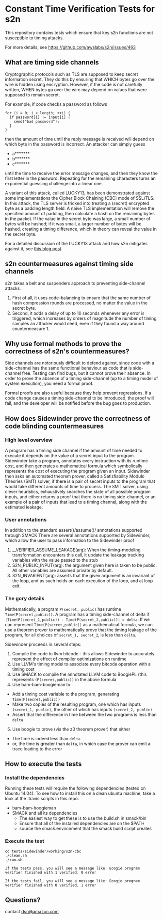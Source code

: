 # Constant Time Verification Tests for s2n

This repository contains tests which ensure that key s2n functions
are not susceptible to timing attacks.

For more details, see https://github.com/awslabs/s2n/issues/463


## What are timing side channels

Cryptographic protocols such as TLS are supposed to keep secret information secret.
They do this by ensuring that WHICH bytes go over the wire is hidden using encryption.
However, if the code is not carefully written, WHEN bytes go over the wire may depend
on values that were supposed to remain secret.

For example, if code checks a password as follows

```
for (i = 0; i < length; ++i) {
  if password[i] != input[i] {
    send("bad password");
  }
}
```
then the amount of time until the reply message is received will depend on which byte in the password
is incorrect.  An attacker can simply guess
  * a*******
  * b*******
  * c*******

until the time to receive the error message changes, and then they know the first letter in the password.
Repeating for the remaining characters turns an exponential guessing challenge into a linear one.

A variant of this attack, called LUCKY13, has been demonstrated against some implementations the Cipher Block Chaining (CBC) mode of SSL/TLS. In this attack, the TLS server is tricked into treating a (secret) encrypted byte as a padding length field. A naive TLS implementation will remove the specified amount of padding, then calculate a hash on the remaining bytes in the packet. If the value in the secret byte was large, a small number of bytes will be hashed; if it was small, a larger number of bytes will be hashed, creating a timing difference, which in theory can reveal the value in the secret byte.

For a detailed discussion of the LUCKY13 attack and how s2n mitigates against it, see [this blog post](https://aws.amazon.com/blogs/security/s2n-and-lucky-13/). 

## s2n countermeasures against timing side channels

s2n takes a belt and suspenders approach to preventing side-channel attacks.
1. First of all, it uses code-balancing to ensure that the same number of hash compression rounds are processed, no matter the value in the secret byte.
2. Second, it adds a delay of up to 10 seconds whenever any error is triggered, which increases by orders of magnitude the number of timing samples an attacker would need, even if they found a way around countermeasure 1. 

## Why use formal methods to prove the correctness of s2n's countermeasures?
Side channels are notoriously difficult to defend against, since code with a side-channel has the same functional behaviour as code that is side-channel free. Testing can find bugs, but it cannot prove their absence.  In order to prove the absence of a timing side-channel (up to a timing model of system execution), you need a formal proof.

Formal proofs are also useful because they help prevent regressions.  If a code change causes a timing side-channel to be introduced, the proof will fail, and the developer will be notified before the bug goes to production.

## How does Sidewinder prove the correctness of code blinding countermeasures

### High level overview
A program has a timing side channel if the amount of time needed to execute it depends on the value of a secret input to the program. Sidewinder take a program, annotates every instruction with its runtime cost, and then generates a mathematical formula which symbolically represents the cost of executing the program given an input.  Sidewinder then asks an automated theorem prover, called a Satisfiability Modulo Theories (SMT) solver, if there is a pair of secret inputs to the program that would take different amounts of time to process.  The SMT solver, using clever heuristics, exhaustively searches the state of all possible program inputs, and either returns a proof that there is no timing side-channel, or an example of a pair of inputs that lead to a timing channel, along with the estimated leakage.

### User annotations
In addition to the standard assert()/assume()/ annotations supported through SMACK There are several annotations supported by Sidewinder, which allow the user to pass information to the Sidewinder proof
1. __VERIFIER_ASSUME_LEAKAGE(arg): When the timing-modeling transformation encounters this call, it update the leakage tracking variables with the value passed to the stub
2. S2N_PUBLIC_INPUT(arg): the argument given here is taken to be public. All other variables are assumed private by default.
3. S2N_INVARIENT(arg): asserts that the given argument is an invariant of the loop, and as such holds on each execution of the loop, and at loop exit.


### The gory details

Mathematically, a program `P(secret, public)` has runtime `Time(P(secret,public))`. A program has a timing side-channel of delta if `|Time(P(secret_1,public)) - Time(P(secret_2,public))| = delta`.  If we can represent `Time(P(secret,public))` as a mathematical formula, we can use a theorem prover to mathematically prove that the timing leakage of the program, for all choices of `secret_1, secret_2`, is less than `delta`. 

Sidewinder proceeds in several steps:
1. Compile the code to llvm bitcode - this allows Sidewinder to accurately represent the effect of compiler optimizations on runtime
2. Use LLVM's timing model to associate every bitcode operation with a timing cost
3. Use SMACK to compile the annotated LLVM code to BoogiePL (this represents `(P(secret,public))` in the above formula
4. Use bam-bam-boogieman to
  * Add a timing cost variable to the program, generating `Time(P(secret,public))`
  * Make two copies of the resulting program, one which has inputs `(secret_1, public)`, the other of which has inputs `(secret_2, public)`
  * Assert that the difference in time between the two programs is less than `delta`
5. Use boogie to prove (via the z3 theorem prover) that either
  * The time is indeed less than `delta`
  * or, the time is greater than `delta`, in which case the prover can emit a trace leading to the error


## How to execute the tests

### Install the dependencies
Running these tests will require the following dependencies
(tested on Ubuntu 14.04).  To see how to install this on a clean ubuntu machine, 
take a look at the .travis scripts in this repo.

- bam-bam-boogieman 
- SMACK and all its dependencies
  - The easiest way to get these is to use the build.sh in smack/bin
  - Ensure that all of the installed dependencies are on the $PATH
  - source the smack.environment that the smack build script creates

### Execute the test

```
cd tests/sidewinder/working/s2n-cbc
./clean.sh
./run.sh

If the tests pass, you will see a message like: Boogie program verifier finished with 1 verified, 0 error

If the tests fail, you will see a message like: Boogie program verifier finished with 0 verified, 1 error
```


## Questions?
contact dsn@amazon.com